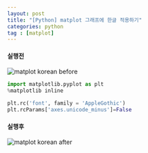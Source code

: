```yaml
---
layout: post
title: "[Python] matplot 그래프에 한글 적용하기"
categories: python
tag : [matplot]
---
```


#### 실행전 
![matplot korean before](https://krispedia.github.io/assets/images/matplot_korean_before.jpg)

```Python
import matplotlib.pyplot as plt
%matplotlib inline 

plt.rc('font', family = 'AppleGothic')
plt.rcParams['axes.unicode_minus']=False
```

#### 실행후
![matplot korean after](https://krispedia.github.io/assets/images/matplot_korean_after.jpg)